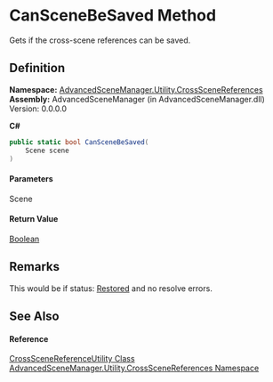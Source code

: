 # CanSceneBeSaved Method

Gets if the cross-scene references can be saved.

## Definition

**Namespace:** [AdvancedSceneManager.Utility.CrossSceneReferences](N_AdvancedSceneManager_Utility_CrossSceneReferences.md)\
**Assembly:** AdvancedSceneManager (in AdvancedSceneManager.dll) Version: 0.0.0.0

**C#**

```c#
public static bool CanSceneBeSaved(
	Scene scene
)
```

#### Parameters

&#x20; Scene&#x20;

#### Return Value

[Boolean](https://learn.microsoft.com/dotnet/api/system.boolean)

## Remarks

This would be if status: [Restored](T_AdvancedSceneManager_Utility_CrossSceneReferences_SceneStatus.md) and no resolve errors.

## See Also

#### Reference

[CrossSceneReferenceUtility Class](T_AdvancedSceneManager_Utility_CrossSceneReferences_CrossSceneReferenceUtility.md)\
[AdvancedSceneManager.Utility.CrossSceneReferences Namespace](N_AdvancedSceneManager_Utility_CrossSceneReferences.md)
